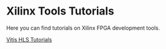 # Xilinx Tools Tutorials

Here you can find tutorials on Xilinx FPGA development tools. 

[Vitis HLS Tutorials](vitis_hls/hls_overview.md)


